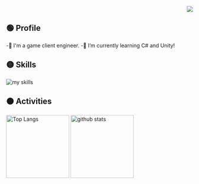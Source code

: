 <!-- 1. GitHub usernameを変更 -->
<div align="right">
  <img src="https://komarev.com/ghpvc/?username=KentoMatsuzaki" />
</div>


<!-- 2. プロフィールや連絡先を変更 -->
## 🟢 Profile
-🔹 I'm a game client engineer.
-🔸 I’m currently learning C# and Unity!
<br>


<!-- 3. 好きな技術スタックに変更 -->
<!-- ライトモート：theme=light, ダークモート：theme=dark -->
<!-- アイコンの選択肢一覧：https://arc.net/l/quote/zizyykfh -->
## 🟡 Skills
<img alt = "my skills" src="https://skillicons.dev/icons?theme=dark&perline=10&i=cs,cpp,unity,unreal" />
<br>


<!-- 4. GitHub usernameを変更, 2箇所 -->
<!-- ライトモート：theme=light, ダークモート：theme=vue-dark  -->
## 🟠 Activities
<div align="left"> 
  <img alt="Top Langs" height="170px" src="https://github-readme-stats.vercel.app/api?username=kentoMatsuzaki&theme=vue-dark&layout=compact" />
  <img alt="github stats" height="170px" src="https://github-readme-stats.vercel.app/api/top-langs/?username=KentoMatsuzaki&theme=vue-dark&layout=compact" />
</div>


<!--
This repository is a ✨ _special_ ✨ repository because its `README.md` (this file) appears on your GitHub profile.

Here are some ideas to get you started:

- 🔭 I’m currently working on ...
- 🌱 I’m currently learning ...
- 👯 I’m looking to collaborate on ...
- 🤔 I’m looking for help with ...
- 💬 Ask me about ...
- 📫 How to reach me: ...
- 😄 Pronouns: ...
- ⚡ Fun fact: ...
-->


